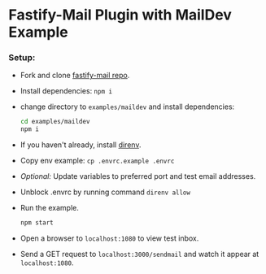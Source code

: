 # Fastify-Mail Plugin with MailDev Example

### Setup:

- Fork and clone [fastify-mail repo](https://github.com/autotelic/fastify-mail).
- Install dependencies: `npm i`
- change directory to `examples/maildev` and install dependencies:

  ```sh
  cd examples/maildev
  npm i
  ```

- If you haven't already, install [direnv](https://direnv.net/docs/installation.html).
- Copy env example: `cp .envrc.example .envrc`
- _Optional:_ Update variables to preferred port and test email addresses.
- Unblock .envrc by running command `direnv allow`
- Run the example.

  ```sh
  npm start
  ```

- Open a browser to `localhost:1080` to view test inbox.
- Send a GET request to `localhost:3000/sendmail` and watch it appear at `localhost:1080`.

